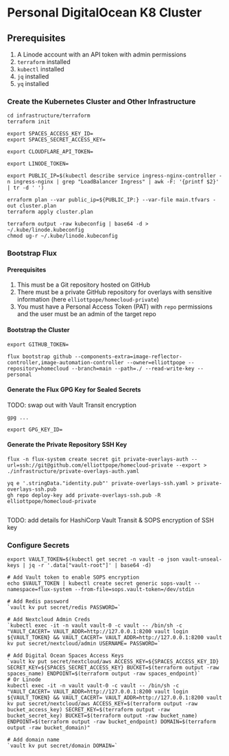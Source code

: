 # Personal DigitalOcean K8 Cluster

## Prerequisites

1. A Linode account with an API token with admin permissions
3. `terraform` installed
4. `kubectl` installed
5. `jq` installed
6. `yq` installed

### Create the Kubernetes Cluster and Other Infrastructure

```
cd infrastructure/terraform
terraform init

export SPACES_ACCESS_KEY_ID=
export SPACES_SECRET_ACCESS_KEY=

export CLOUDFLARE_API_TOKEN=

export LINODE_TOKEN=

export PUBLIC_IP=$(kubectl describe service ingress-nginx-controller -n ingress-nginx | grep "LoadBalancer Ingress" | awk -F: '{printf $2}' | tr -d ' ')

erraform plan --var public_ip=${PUBLIC_IP:} --var-file main.tfvars -out cluster.plan
terraform apply cluster.plan

terraform output -raw kubeconfig | base64 -d > ~/.kube/linode.kubeconfig
chmod ug-r ~/.kube/linode.kubeconfig
```

### Bootstrap Flux

#### Prerequisites

1. This must be a Git repository hosted on GitHub
2. There must be a private GitHub repository for overlays with sensitive information (here `elliottpope/homecloud-private`)
2. You must have a Personal Access Token (PAT) with `repo` permissions and the user must be an admin of the target repo

#### Bootstrap the Cluster

```
export GITHUB_TOKEN=

flux bootstrap github --components-extra=image-reflector-controller,image-automation-controller --owner=elliottpope --repository=homecloud --branch=main --path=./ --read-write-key --personal
```

#### Generate the Flux GPG Key for Sealed Secrets

TODO: swap out with Vault Transit encryption

```
gpg ...

export GPG_KEY_ID=
```

#### Generate the Private Repository SSH Key

```
flux -n flux-system create secret git private-overlays-auth --url=ssh://git@github.com/elliottpope/homecloud-private --export > ./infrastructure/private-overlays-auth.yaml

yq e '.stringData."identity.pub"' private-overlays-ssh.yaml > private-overlays-ssh.pub
gh repo deploy-key add private-overlays-ssh.pub -R elliottpope/homecloud-private


```

TODO: add details for HashiCorp Vault Transit & SOPS encryption of SSH key

### Configure Secrets
```
export VAULT_TOKEN=$(kubectl get secret -n vault -o json vault-unseal-keys | jq -r '.data["vault-root"]' | base64 -d)

# Add Vault token to enable SOPS encryption 
echo $VAULT_TOKEN | kubectl create secret generic sops-vault --namespace=flux-system --from-file=sops.vault-token=/dev/stdin

# Add Redis password
`vault kv put secret/redis PASSWORD=`

# Add Nextcloud Admin Creds
`kubectl exec -it -n vault vault-0 -c vault -- /bin/sh -c "VAULT_CACERT= VAULT_ADDR=http://127.0.0.1:8200 vault login ${VAULT_TOKEN} && VAULT_CACERT= VAULT_ADDR=http://127.0.0.1:8200 vault kv put secret/nextcloud/admin USERNAME= PASSWORD=`

# Add Digital Ocean Spaces Access Keys
`vault kv put secret/nextcloud/aws ACCESS_KEY=${SPACES_ACCESS_KEY_ID} SECRET_KEY=${SPACES_SECRET_ACCESS_KEY} BUCKET=$(terraform output -raw spaces_name) ENDPOINT=$(terraform output -raw spaces_endpoint)`
# Or Linode 
kubectl exec -it -n vault vault-0 -c vault -- /bin/sh -c "VAULT_CACERT= VAULT_ADDR=http://127.0.0.1:8200 vault login ${VAULT_TOKEN} && VAULT_CACERT= VAULT_ADDR=http://127.0.0.1:8200 vault kv put secret/nextcloud/aws ACCESS_KEY=$(terraform output -raw bucket_access_key) SECRET_KEY=$(terraform output -raw bucket_secret_key) BUCKET=$(terraform output -raw bucket_name) ENDPOINT=$(terraform output -raw bucket_endpoint) DOMAIN=$(terraform output -raw bucket_domain)"

# Add domain name
`vault kv put secret/domain DOMAIN=`
```
